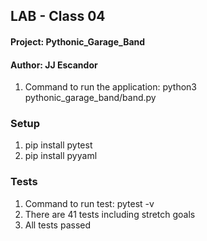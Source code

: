 

## LAB - Class 04

#### Project: Pythonic_Garage_Band
#### Author: JJ Escandor

1. Command to run the application: python3 pythonic_garage_band/band.py

### Setup

1. pip install pytest
2. pip install pyyaml

### Tests

1. Command to run test: pytest -v
1. There are 41 tests including stretch goals
1. All tests passed

